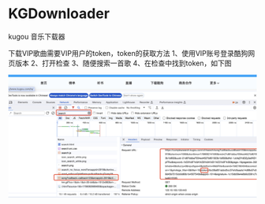 # KGDownloader
kugou 音乐下载器

下载VIP歌曲需要VIP用户的token，token的获取方法
1、使用VIP账号登录酷狗网页版本
2、打开检查
3、随便搜索一首歌
4、在检查中找到token，如下图

![](assets/17060928694294.jpg)
